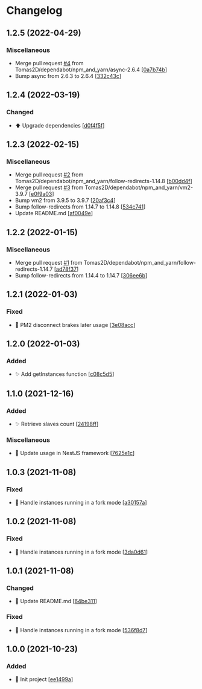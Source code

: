 # Changelog

<a name="1.2.5"></a>
## 1.2.5 (2022-04-29)

### Miscellaneous

-  Merge pull request [#4](https://github.com/Tomas2D/pm2-master-process/issues/4) from Tomas2D/dependabot/npm_and_yarn/async-2.6.4 [[0a7b74b](https://github.com/Tomas2D/pm2-master-process/commit/0a7b74bd0c5cd7fd1bab68718f40a447128ba9c7)]
-  Bump async from 2.6.3 to 2.6.4 [[332c43c](https://github.com/Tomas2D/pm2-master-process/commit/332c43c5b0f1c1b31fc6396755868391cce61a63)]


<a name="1.2.4"></a>
## 1.2.4 (2022-03-19)

### Changed

- ⬆️ Upgrade dependencies [[d0f4f5f](https://github.com/Tomas2D/pm2-master-process/commit/d0f4f5f451f14d29bd5db2785c4665ecd210b7af)]


<a name="1.2.3"></a>
## 1.2.3 (2022-02-15)

### Miscellaneous

-  Merge pull request [#2](https://github.com/Tomas2D/pm2-master-process/issues/2) from Tomas2D/dependabot/npm_and_yarn/follow-redirects-1.14.8 [[b00dd4f](https://github.com/Tomas2D/pm2-master-process/commit/b00dd4fdbf4d48a0e88f888ee5336a4635483194)]
-  Merge pull request [#3](https://github.com/Tomas2D/pm2-master-process/issues/3) from Tomas2D/dependabot/npm_and_yarn/vm2-3.9.7 [[e0f9a03](https://github.com/Tomas2D/pm2-master-process/commit/e0f9a037167d16da5d96006d66b80dfbb535ffb5)]
-  Bump vm2 from 3.9.5 to 3.9.7 [[20af3c4](https://github.com/Tomas2D/pm2-master-process/commit/20af3c4d352e40805b875fa28a1afadb740b9b60)]
-  Bump follow-redirects from 1.14.7 to 1.14.8 [[534c741](https://github.com/Tomas2D/pm2-master-process/commit/534c741302a58848abc5ecedcc84016b82d6f979)]
-  Update README.md [[af0049e](https://github.com/Tomas2D/pm2-master-process/commit/af0049e7b972b8c226455a0f129c0715cb829a6c)]


<a name="1.2.2"></a>
## 1.2.2 (2022-01-15)

### Miscellaneous

-  Merge pull request [#1](https://github.com/Tomas2D/pm2-master-process/issues/1) from Tomas2D/dependabot/npm_and_yarn/follow-redirects-1.14.7 [[ad78f37](https://github.com/Tomas2D/pm2-master-process/commit/ad78f3772268e5aa09ed4678925523973a755507)]
-  Bump follow-redirects from 1.14.4 to 1.14.7 [[306ee6b](https://github.com/Tomas2D/pm2-master-process/commit/306ee6b699f9cd426d264a0911f849ac8de0bc06)]


<a name="1.2.1"></a>
## 1.2.1 (2022-01-03)

### Fixed

- 🐛 PM2 disconnect brakes later usage [[3e08acc](https://github.com/Tomas2D/pm2-master-process/commit/3e08acc282daaf480aea02192241f0085e0030ce)]


<a name="1.2.0"></a>
## 1.2.0 (2022-01-03)

### Added

- ✨ Add getInstances function [[c08c5d5](https://github.com/Tomas2D/pm2-master-process/commit/c08c5d5ceccd555526c37b267d4289ee9e959b06)]


<a name="1.1.0"></a>
## 1.1.0 (2021-12-16)

### Added

- ✨ Retrieve slaves count [[24198ff](https://github.com/Tomas2D/pm2-master-process/commit/24198ff08fe6d95742864606bb487af03aab4c1b)]

### Miscellaneous

- 📝 Update usage in NestJS framework [[7625e1c](https://github.com/Tomas2D/pm2-master-process/commit/7625e1c599bbfb2bc7fe553e5aad5202ba5b998f)]


<a name="1.0.3"></a>
## 1.0.3 (2021-11-08)

### Fixed

- 🐛 Handle instances running in a fork mode [[a30157a](https://github.com/Tomas2D/pm2-master-process/commit/a30157af42dd6e8f0a71d7a4facc22e5ce774e64)]


<a name="1.0.2"></a>
## 1.0.2 (2021-11-08)

### Fixed

- 🐛 Handle instances running in a fork mode [[3da0d61](https://github.com/Tomas2D/pm2-master-process/commit/3da0d61015fe47e356ed06fa33ef3c342da38141)]


<a name="1.0.1"></a>
## 1.0.1 (2021-11-08)

### Changed

- 💬 Update README.md [[64be311](https://github.com/Tomas2D/pm2-master-process/commit/64be31144e2c52d26207203c3c9ea9d28ffeb8d4)]

### Fixed

- 🐛 Handle instances running in a fork mode [[536f8d7](https://github.com/Tomas2D/pm2-master-process/commit/536f8d713d76096ed8712095c2e1d06054595de6)]


<a name="1.0.0"></a>
## 1.0.0 (2021-10-23)

### Added

- 🎉 Init project [[ee1499a](https://github.com/Tomas2D/pm2-master-process/commit/ee1499a744b7b337efc25f8be017f052dae3b645)]


